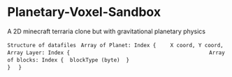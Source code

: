 # Planetary-Voxel-Sandbox
A 2D minecraft terraria clone but with gravitational planetary physics

  `Structure of datafiles`
  `  Array of Planet: Index { `
  `    X coord, Y coord, Array Layer: Index {`
  `                                            Array of blocks: Index {  blockType (byte)  }`
  `                                          }`
  `  }`

